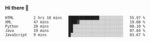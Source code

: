 ### Hi there 👋

<!--START_SECTION:waka-->
```text
HTML         2 hrs 18 mins   ██████████████░░░░░░░░░░░   55.97 % 
XML          47 mins         ████▓░░░░░░░░░░░░░░░░░░░░   19.08 % 
Python       20 mins         ██░░░░░░░░░░░░░░░░░░░░░░░   08.10 % 
Java         19 mins         ██░░░░░░░░░░░░░░░░░░░░░░░   07.84 % 
JavaScript   9 mins          █░░░░░░░░░░░░░░░░░░░░░░░░   03.67 % 
```
<!--END_SECTION:waka-->


<!--
**AnkelMauCastillo/AnkelMauCastillo** is a ✨ _special_ ✨ repository because its `README.md` (this file) appears on your GitHub profile.

Here are some ideas to get you started:

- 🔭 I’m currently working on ...
- 🌱 I’m currently learning ...
- 👯 I’m looking to collaborate on ...
- 🤔 I’m looking for help with ...
- 💬 Ask me about ...
- 📫 How to reach me: ...
- 😄 Pronouns: ...
- ⚡ Fun fact: ...
-->
